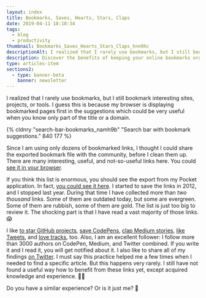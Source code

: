 ```yaml
---
layout: index
title: Bookmarks, Saves, Hearts, Stars, Claps
date: 2019-04-11 18:10:34
tags:
  - blog
  - productivity
thumbnail: Bookmarks_Saves_Hearts_Stars_Claps_hnn9hc
descriptionAlt: I realized that I rarely use bookmarks, but I still bookmark interesting sites, projects, or tools.
description: Discover the benefits of keeping your online bookmarks organized and explore the different ways you can save, heart, star, and clap your favorite content.
type: articles-item
sections2:
  - type: banner-beta
    banner: newsletter
---
```


I realized that I rarely use bookmarks, but I still bookmark interesting sites, projects, or tools. I guess this is because my browser is displaying bookmarked pages first in the suggestions which could be very useful when you know only part of the title or a domain.

<!-- more -->

{% cldnry "search-bar-bookmarks_namh9b" "Search bar with bookmark suggestions." 840 177 %}

Since I am using only dozens of bookmarked links, I thought I could share the exported bookmark file with the community, before I clean them up. There are many interesting, useful, and not-so-useful links here. You could <a href="/bookmarks/browser/" target="_blank">see it in your browser</a>.

If you think this list is enormous, you should see the export from my Pocket application. In fact, <a href="/bookmarks/pocket/" target="_blank">you could see it here</a>. I started to save the links in 2012, and I stopped last year. During that time I have collected more than *two thousand* links. Some of them are outdated today, but some are evergreen. Some of them are rubbish, some of them are gold. The list is just too big to review it. The shocking part is that I have read a vast majority of those links. 😱

I like [to star GitHub projects], [save CodePens], [clap Medium stories], [like Tweets], and [love tracks], too. Also, I am an excellent follower: I follow more than 3000 authors on CodePen, Medium, and Twitter combined. If you write it and I read it, you will get notified about it. I also like to share all of my findings [on Twitter]. I must say this practice helped me a few times when I needed to find a specific article. But this happens very rarely. I still have not found a useful way how to benefit from these links yet, except acquired knowledge and experience. 🤷‍♂

Do you have a similar experience? Or is it just me? 🤔

[to star GitHub projects]: https://github.com/maliMirkec?tab=stars
[save CodePens]: https://codepen.io/CiTA/pens/loved/?grid_type=list
[clap Medium stories]: https://medium.com/@malimirkeccita/has-recommended
[like Tweets]: https://twitter.com/malimirkeccita
[love tracks]: https://www.last.fm/user/maliMirkec/loved
[on Twitter]: https://twitter.com/malimirkeccita

